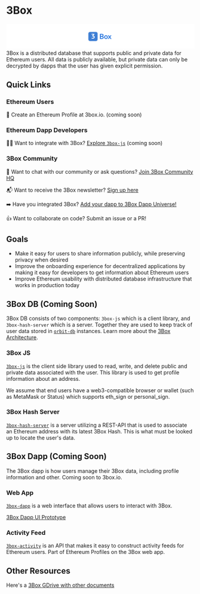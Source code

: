 # 3Box
![3Box Logo](./3box_widelogo.png)
3Box is a distributed database that supports public and private data for Ethereum users. All data is publicly available, but private data can only be decrypted by dapps that the user has given explicit permission.

## Quick Links

### Ethereum Users
👤 Create an Ethereum Profile at 3box.io. (coming soon)

### Ethereum Dapp Developers
👩‍💻 Want to integrate with 3Box? [Explore `3box-js`](https://www.github.com/uport-project/3box-js) (coming soon)

### 3Box Community  
💬 Want to chat with our community or ask questions? [Join 3Box Community HQ](https://mailchi.mp/c671ca2b8093/3box)

📬 Want to receive the 3Box newsletter? [Sign up here](https://mailchi.mp/c671ca2b8093/3box)

➡️ Have you integrated 3Box? [Add your dapp to 3Box Dapp Universe!](./COMMUNITY-PROJECTS.md)

👍 Want to collaborate on code? Submit an issue or a PR!

## Goals
* Make it easy for users to share information publicly, while preserving privacy when desired
* Improve the onboarding experience for decentralized applications by making it easy for developers to get information about Ethereum users
* Improve Ethereum usability with distributed database infrastructure that works in production today

## 3Box DB (Coming Soon)
3Box DB consists of two components: `3box-js` which is a client library, and `3box-hash-server` which is a server. Together they are used to keep track of user data stored in [`orbit-db`](https://github.com/orbitdb/orbit-db) instances. Learn more about the [3Box Architecture](./ARCHITECTURE.md).

### 3Box JS
[`3box-js`](https://www.github.com/uport-project/3box-js) is the client side library used to read, write, and delete public and private data associated with the user. This library is used to get profile information about an address.

We assume that end users have a web3-compatible browser or wallet (such as MetaMask or Status) which supports eth_sign or personal_sign.

### 3Box Hash Server
[`3box-hash-server`](https://www.github.com/uport-project/3box-hash-server) is a server utilizing a REST-API that is used to associate an Ethereum address with its latest 3Box Hash. This is what must be looked up to locate the user's data.    

## 3Box Dapp (Coming Soon)
The 3Box dapp is how users manage their 3Box data, including profile information and other. Coming soon to 3box.io.

### Web App
[`3box-dapp`](https://www.github.com/uport-project/3box-dapp) is a web interface that allows users to interact with 3Box.


[3Box Dapp UI Prototype](./3box_dapp_prototype_ui_example.png)
    

### Activity Feed
[`3box-activity`](https://www.github.com/uport-project/3box-activity) is an API that makes it easy to construct activity feeds for Ethereum users. Part of Ethereum Profiles on the 3Box web app.

## Other Resources
Here's a [3Box GDrive with other documents](https://drive.google.com/drive/folders/16lZWMVFLKLk2nAZJQ7xQyzHKZzK734Ov?usp=sharing)

